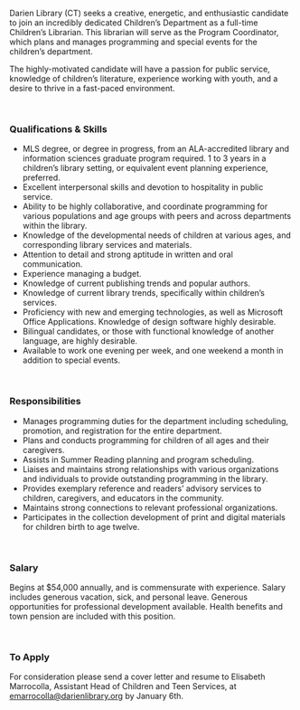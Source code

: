 Darien Library (CT) seeks a creative, energetic, and enthusiastic candidate to join an incredibly dedicated Children’s Department as a full-time Children’s Librarian. This librarian will serve as the Program Coordinator, which plans and manages programming and special events for the children’s department.

The highly-motivated candidate will have a passion for public service, knowledge of children’s literature, experience working with youth, and a desire to thrive in a fast-paced environment.

<br />

### Qualifications & Skills

* MLS degree, or degree in progress, from an ALA-accredited library and information sciences graduate program required. 1 to 3 years in a children’s library setting, or equivalent event planning experience, preferred.
* Excellent interpersonal skills and devotion to hospitality in public service.
* Ability to be highly collaborative, and coordinate programming for various populations and age groups with peers and across departments within the library.
* Knowledge of the developmental needs of children at various ages, and corresponding library services and materials.
* Attention to detail and strong aptitude in written and oral communication.
* Experience managing a budget.
* Knowledge of current publishing trends and popular authors.
* Knowledge of current library trends, specifically within children’s services.
* Proficiency with new and emerging technologies, as well as Microsoft Office Applications. Knowledge of design software highly desirable.
* Bilingual candidates, or those with functional knowledge of another language, are highly desirable.
* Available to work one evening per week, and one weekend a month in addition to special events.

<br />

### Responsibilities

* Manages programming duties for the department including scheduling, promotion, and registration for the entire department.
* Plans and conducts programming for children of all ages and their caregivers.
* Assists in Summer Reading planning and program scheduling.
* Liaises and maintains strong relationships with various organizations and individuals to provide outstanding programming in the library.
* Provides exemplary reference and readers’ advisory services to children, caregivers, and educators in the community.
* Maintains strong connections to relevant professional organizations. 
* Participates in the collection development of print and digital materials for children birth to age twelve.

<br />

### Salary
Begins at $54,000 annually, and is commensurate with experience. Salary includes generous vacation, sick, and personal leave. Generous opportunities for professional development available. Health benefits and town pension are included with this position.

<br />

### To Apply

For consideration please send a cover letter and resume to Elisabeth Marrocolla, Assistant Head of Children and Teen Services, at [emarrocolla@darienlibrary.org](mailto:emarrocolla@darienlibrary.org "Elisabeth Marrocolla") by January 6th.